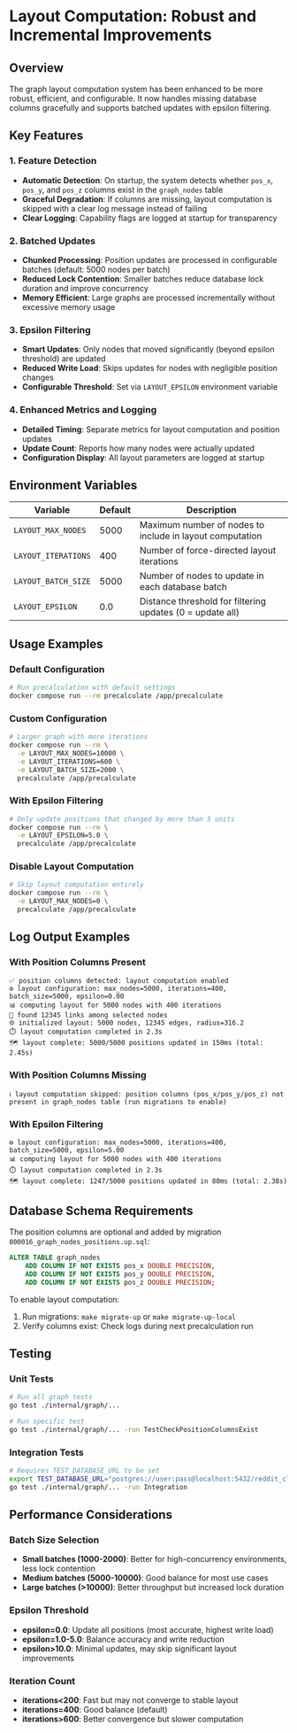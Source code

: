 # Layout Computation: Robust and Incremental Improvements

## Overview

The graph layout computation system has been enhanced to be more robust, efficient, and configurable. It now handles missing database columns gracefully and supports batched updates with epsilon filtering.

## Key Features

### 1. Feature Detection
- **Automatic Detection**: On startup, the system detects whether `pos_x`, `pos_y`, and `pos_z` columns exist in the `graph_nodes` table
- **Graceful Degradation**: If columns are missing, layout computation is skipped with a clear log message instead of failing
- **Clear Logging**: Capability flags are logged at startup for transparency

### 2. Batched Updates
- **Chunked Processing**: Position updates are processed in configurable batches (default: 5000 nodes per batch)
- **Reduced Lock Contention**: Smaller batches reduce database lock duration and improve concurrency
- **Memory Efficient**: Large graphs are processed incrementally without excessive memory usage

### 3. Epsilon Filtering
- **Smart Updates**: Only nodes that moved significantly (beyond epsilon threshold) are updated
- **Reduced Write Load**: Skips updates for nodes with negligible position changes
- **Configurable Threshold**: Set via `LAYOUT_EPSILON` environment variable

### 4. Enhanced Metrics and Logging
- **Detailed Timing**: Separate metrics for layout computation and position updates
- **Update Count**: Reports how many nodes were actually updated
- **Configuration Display**: All layout parameters are logged at startup

## Environment Variables

| Variable | Default | Description |
|----------|---------|-------------|
| `LAYOUT_MAX_NODES` | 5000 | Maximum number of nodes to include in layout computation |
| `LAYOUT_ITERATIONS` | 400 | Number of force-directed layout iterations |
| `LAYOUT_BATCH_SIZE` | 5000 | Number of nodes to update in each database batch |
| `LAYOUT_EPSILON` | 0.0 | Distance threshold for filtering updates (0 = update all) |

## Usage Examples

### Default Configuration
```bash
# Run precalculation with default settings
docker compose run --rm precalculate /app/precalculate
```

### Custom Configuration
```bash
# Larger graph with more iterations
docker compose run --rm \
  -e LAYOUT_MAX_NODES=10000 \
  -e LAYOUT_ITERATIONS=600 \
  -e LAYOUT_BATCH_SIZE=2000 \
  precalculate /app/precalculate
```

### With Epsilon Filtering
```bash
# Only update positions that changed by more than 5 units
docker compose run --rm \
  -e LAYOUT_EPSILON=5.0 \
  precalculate /app/precalculate
```

### Disable Layout Computation
```bash
# Skip layout computation entirely
docker compose run --rm \
  -e LAYOUT_MAX_NODES=0 \
  precalculate /app/precalculate
```

## Log Output Examples

### With Position Columns Present
```
✅ position columns detected: layout computation enabled
⚙️ layout configuration: max_nodes=5000, iterations=400, batch_size=5000, epsilon=0.00
📊 computing layout for 5000 nodes with 400 iterations
🔗 found 12345 links among selected nodes
🌐 initialized layout: 5000 nodes, 12345 edges, radius=316.2
⏱️ layout computation completed in 2.3s
🗺️ layout complete: 5000/5000 positions updated in 150ms (total: 2.45s)
```

### With Position Columns Missing
```
ℹ️ layout computation skipped: position columns (pos_x/pos_y/pos_z) not present in graph_nodes table (run migrations to enable)
```

### With Epsilon Filtering
```
⚙️ layout configuration: max_nodes=5000, iterations=400, batch_size=5000, epsilon=5.00
📊 computing layout for 5000 nodes with 400 iterations
⏱️ layout computation completed in 2.3s
🗺️ layout complete: 1247/5000 positions updated in 80ms (total: 2.38s)
```

## Database Schema Requirements

The position columns are optional and added by migration `000016_graph_nodes_positions.up.sql`:

```sql
ALTER TABLE graph_nodes
    ADD COLUMN IF NOT EXISTS pos_x DOUBLE PRECISION,
    ADD COLUMN IF NOT EXISTS pos_y DOUBLE PRECISION,
    ADD COLUMN IF NOT EXISTS pos_z DOUBLE PRECISION;
```

To enable layout computation:
1. Run migrations: `make migrate-up` or `make migrate-up-local`
2. Verify columns exist: Check logs during next precalculation run

## Testing

### Unit Tests
```bash
# Run all graph tests
go test ./internal/graph/...

# Run specific test
go test ./internal/graph/... -run TestCheckPositionColumnsExist
```

### Integration Tests
```bash
# Requires TEST_DATABASE_URL to be set
export TEST_DATABASE_URL="postgres://user:pass@localhost:5432/reddit_cluster_test?sslmode=disable"
go test ./internal/graph/... -run Integration
```

## Performance Considerations

### Batch Size Selection
- **Small batches (1000-2000)**: Better for high-concurrency environments, less lock contention
- **Medium batches (5000-10000)**: Good balance for most use cases
- **Large batches (>10000)**: Better throughput but increased lock duration

### Epsilon Threshold
- **epsilon=0.0**: Update all positions (most accurate, highest write load)
- **epsilon=1.0-5.0**: Balance accuracy and write reduction
- **epsilon>10.0**: Minimal updates, may skip significant layout improvements

### Iteration Count
- **iterations<200**: Fast but may not converge to stable layout
- **iterations=400**: Good balance (default)
- **iterations>600**: Better convergence but slower computation
